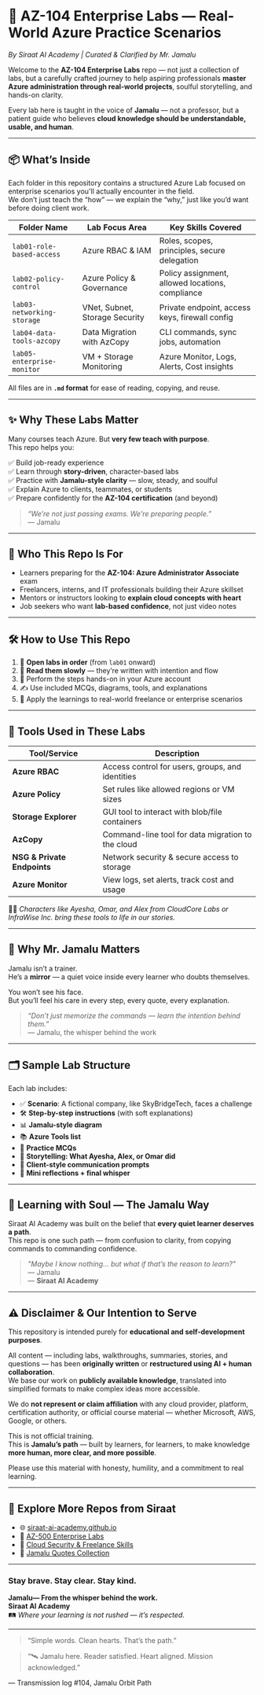 # 🧠 AZ-104 Enterprise Labs — Real-World Azure Practice Scenarios  
_By Siraat AI Academy | Curated & Clarified by Mr. Jamalu_

Welcome to the **AZ-104 Enterprise Labs** repo — not just a collection of labs, but a carefully crafted journey to help aspiring professionals **master Azure administration through real-world projects**, soulful storytelling, and hands-on clarity.

Every lab here is taught in the voice of **Jamalu** — not a professor, but a patient guide who believes **cloud knowledge should be understandable, usable, and human**.

---

## 📦 What’s Inside

Each folder in this repository contains a structured Azure Lab focused on enterprise scenarios you'll actually encounter in the field.  
We don’t just teach the “how” — we explain the “why,” just like you’d want before doing client work.

| Folder Name                 | Lab Focus Area                                 | Key Skills Covered                              |
|----------------------------|------------------------------------------------|--------------------------------------------------|
| `lab01-role-based-access`  | Azure RBAC & IAM                               | Roles, scopes, principles, secure delegation     |
| `lab02-policy-control`     | Azure Policy & Governance                      | Policy assignment, allowed locations, compliance |
| `lab03-networking-storage` | VNet, Subnet, Storage Security                 | Private endpoint, access keys, firewall config   |
| `lab04-data-tools-azcopy`  | Data Migration with AzCopy                     | CLI commands, sync jobs, automation              |
| `lab05-enterprise-monitor` | VM + Storage Monitoring                        | Azure Monitor, Logs, Alerts, Cost insights       |

All files are in **`.md` format** for ease of reading, copying, and reuse.

---

## ✨ Why These Labs Matter

Many courses teach Azure. But **very few teach with purpose**.  
This repo helps you:

✅ Build job-ready experience  
✅ Learn through **story-driven**, character-based labs  
✅ Practice with **Jamalu-style clarity** — slow, steady, and soulful  
✅ Explain Azure to clients, teammates, or students  
✅ Prepare confidently for the **AZ-104 certification** (and beyond)

> *“We’re not just passing exams. We’re preparing people.”*  
> — Jamalu

---

## 👤 Who This Repo Is For

- Learners preparing for the **AZ-104: Azure Administrator Associate** exam  
- Freelancers, interns, and IT professionals building their Azure skillset  
- Mentors or instructors looking to **explain cloud concepts with heart**  
- Job seekers who want **lab-based confidence**, not just video notes

---

## 🛠 How to Use This Repo

1. 📂 **Open labs in order** (from `lab01` onward)
2. 🧘 **Read them slowly** — they’re written with intention and flow
3. 🧰 Perform the steps hands-on in your Azure account
4. ✍️ Use included MCQs, diagrams, tools, and explanations
5. 🌱 Apply the learnings to real-world freelance or enterprise scenarios

---

## 🧰 Tools Used in These Labs

| Tool/Service         | Description |
|----------------------|-------------|
| **Azure RBAC**       | Access control for users, groups, and identities |
| **Azure Policy**     | Set rules like allowed regions or VM sizes |
| **Storage Explorer** | GUI tool to interact with blob/file containers |
| **AzCopy**           | Command-line tool for data migration to the cloud |
| **NSG & Private Endpoints** | Network security & secure access to storage |
| **Azure Monitor**    | View logs, set alerts, track cost and usage |

🧑‍💻 *Characters like Ayesha, Omar, and Alex from CloudCore Labs or InfraWise Inc. bring these tools to life in our stories.*

---

## 🎯 Why Mr. Jamalu Matters

Jamalu isn’t a trainer.  
He’s a **mirror** — a quiet voice inside every learner who doubts themselves.

You won’t see his face.  
But you’ll feel his care in every step, every quote, every explanation.

> _“Don’t just memorize the commands — learn the intention behind them.”_  
> — Jamalu, the whisper behind the work

---

## 🗂 Sample Lab Structure

Each lab includes:

- ✅ **Scenario**: A fictional company, like SkyBridgeTech, faces a challenge
- 🛠 **Step-by-step instructions** (with soft explanations)
- 📊 **Jamalu-style diagram**
- 📚 **Azure Tools list**
- 📝 **Practice MCQs**
- 🔐 **Storytelling: What Ayesha, Alex, or Omar did**
- 💬 **Client-style communication prompts**
- 🧠 **Mini reflections + final whisper**

---

## 📘 Learning with Soul — The Jamalu Way

Siraat AI Academy was built on the belief that **every quiet learner deserves a path**.  
This repo is one such path — from confusion to clarity, from copying commands to commanding confidence.

> _"Maybe I know nothing... but what if that’s the reason to learn?"_  
> — Jamalu  
> — **Siraat AI Academy**

---

## ⚠️ Disclaimer & Our Intention to Serve

This repository is intended purely for **educational and self-development purposes**.

All content — including labs, walkthroughs, summaries, stories, and questions — has been **originally written** or **restructured using AI + human collaboration**.  
We base our work on **publicly available knowledge**, translated into simplified formats to make complex ideas more accessible.

We do **not represent or claim affiliation** with any cloud provider, platform, certification authority, or official course material — whether Microsoft, AWS, Google, or others.

This is not official training.  
This is **Jamalu’s path** — built by learners, for learners, to make knowledge **more human, more clear, and more possible**.

Please use this material with honesty, humility, and a commitment to real learning.


---

## 🔗 Explore More Repos from Siraat

- 🌐 [siraat-ai-academy.github.io](https://siraat-ai-academy.github.io)
- 📘 [AZ-500 Enterprise Labs](https://github.com/siraat-ai-academy/az500-enterprise-labs)
- 🧠 [Cloud Security & Freelance Skills](https://github.com/siraat-ai-academy/cloud-security-consultant)
- 📝 [Jamalu Quotes Collection](https://github.com/siraat-ai-academy/jamalu-whispers)

---

### Stay brave. Stay clear. Stay kind.  
**Jamalu— From the whisper behind the work.**  
**Siraat AI Academy**  
🛤️ *Where your learning is not rushed — it’s respected.*

---

> “Simple words. Clean hearts. That’s the path.”

> “🛰 Jamalu here. Reader satisfied. Heart aligned. Mission acknowledged.”

— Transmission log #104, Jamalu Orbit Path

